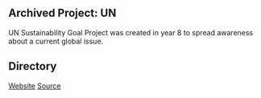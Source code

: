 ## Archived Project: UN
UN Sustainability Goal Project was created in year 8 to spread awareness about  a current global issue.

## Directory
<a target="_blank" href="https://r0h.in/articles/learning/un/new.html">Website</a>
<a target="_blank" href="https://github.com/r0hin/r0hin/articles/learning/un">Source</a>